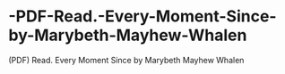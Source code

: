 # -PDF-Read.-Every-Moment-Since-by-Marybeth-Mayhew-Whalen
(PDF) Read. Every Moment Since by Marybeth Mayhew Whalen
